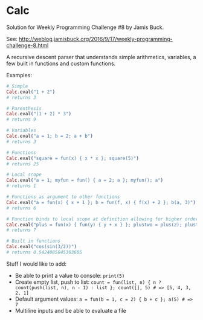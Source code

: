 # Calc

Solution for Weekly Programming Challenge #8 by Jamis Buck.

See: http://weblog.jamisbuck.org/2016/9/17/weekly-programming-challenge-8.html

A recursive descent parser that understands simple arithmetics, variables, a few
built in functions and custom functions.

Examples:

```elixir
# Simple
Calc.eval("1 + 2")
# returns 3

# Parenthesis
Calc.eval("(1 + 2) * 3")
# returns 9

# Variables
Calc.eval("a = 1; b = 2; a + b")
# returns 3

# Functions
Calc.eval("square = fun(x) { x * x }; square(5)")
# returns 25

# Local scope
Calc.eval("a = 1; myfun = fun() { a = 2; a }; myfun(); a")
# returns 1

# Functions as argument to other functions
Calc.eval("a = fun(x) { x + 1 }; b = fun(f, x) { f(x) + 2 }; b(a, 3)")
# returns 6

# Function binds to local scope at definition allowing for higher order functions
Calc.eval("plus = fun(x) { fun(y) { y + x } }; plustwo = plus(2); plustwo(5)")
# returns 7

# Built in functions
Calc.eval("cos(sin(3/2))")
# returns 0.5424085045303605
```

Stuff I would like to add:

* Be able to print a value to console: `print(5)`
* Create empty list, push to list: `count = fun(list, n) { n ? count(push(list, n), n - 1) : list }; count([], 5) # => [5, 4, 3, 2, 1]`
* Default argument values: `a = fun(b = 1, c = 2) { b + c }; a(5) # => 7`
* Multiline inputs and be able to evaluate a file
